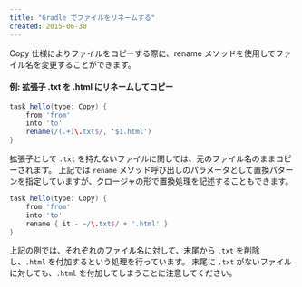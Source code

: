 ```yaml
---
title: "Gradle でファイルをリネームする"
created: 2015-06-30
---
```


Copy 仕様によりファイルをコピーする際に、rename メソッドを使用してファイル名を変更することができます。

#### 例: 拡張子 .txt を .html にリネームしてコピー

```gradle
task hello(type: Copy) {
    from 'from'
    into 'to'
    rename(/(.+)\.txt$/, '$1.html')
}
```

拡張子として `.txt` を持たないファイルに関しては、元のファイル名のままコピーされます。
上記では `rename` メソッド呼び出しのパラメータとして置換パターンを指定していますが、クロージャの形で置換処理を記述することもできます。

```gradle
task hello(type: Copy) {
    from 'from'
    into 'to'
    rename { it - ~/\.txt$/ + '.html' }
}
```

上記の例では、それぞれのファイル名に対して、末尾から `.txt` を削除し、`.html` を付加するという処理を行っています。
末尾に `.txt` がないファイルに対しても、`.html` を付加してしまうことに注意してください。

